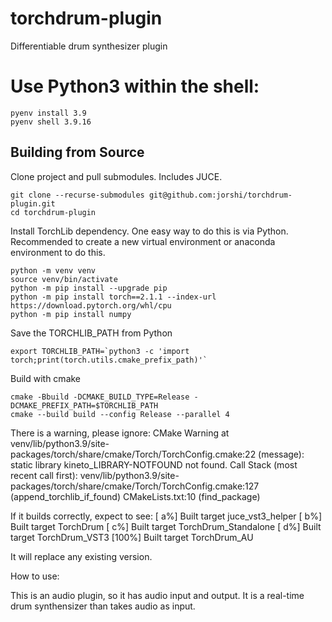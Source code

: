 # torchdrum-plugin
Differentiable drum synthesizer plugin


# Use Python3 within the shell:
```
pyenv install 3.9
pyenv shell 3.9.16
```

## Building from Source

Clone project and pull submodules. Includes JUCE.
```
git clone --recurse-submodules git@github.com:jorshi/torchdrum-plugin.git
cd torchdrum-plugin
```

Install TorchLib dependency. One easy way to do this is via Python. Recommended to
create a new virtual environment or anaconda environment to do this.
```
python -m venv venv
source venv/bin/activate
python -m pip install --upgrade pip
python -m pip install torch==2.1.1 --index-url https://download.pytorch.org/whl/cpu
python -m pip install numpy
```

Save the TORCHLIB_PATH from Python
```
export TORCHLIB_PATH=`python3 -c 'import torch;print(torch.utils.cmake_prefix_path)'`
```

Build with cmake
```
cmake -Bbuild -DCMAKE_BUILD_TYPE=Release -DCMAKE_PREFIX_PATH=$TORCHLIB_PATH
cmake --build build --config Release --parallel 4
```

There is a warning, please ignore:
CMake Warning at venv/lib/python3.9/site-packages/torch/share/cmake/Torch/TorchConfig.cmake:22 (message):
  static library kineto_LIBRARY-NOTFOUND not found.
Call Stack (most recent call first):
  venv/lib/python3.9/site-packages/torch/share/cmake/Torch/TorchConfig.cmake:127 (append_torchlib_if_found)
  CMakeLists.txt:10 (find_package)


If it builds correctly, expect to see:
[  a%] Built target juce_vst3_helper
[  b%] Built target TorchDrum
[  c%] Built target TorchDrum_Standalone
[  d%] Built target TorchDrum_VST3
[100%] Built target TorchDrum_AU

It will replace any existing version.

How to use:

This is an audio plugin, so it has audio input and output.
It is a real-time drum synthensizer than takes audio as input.

